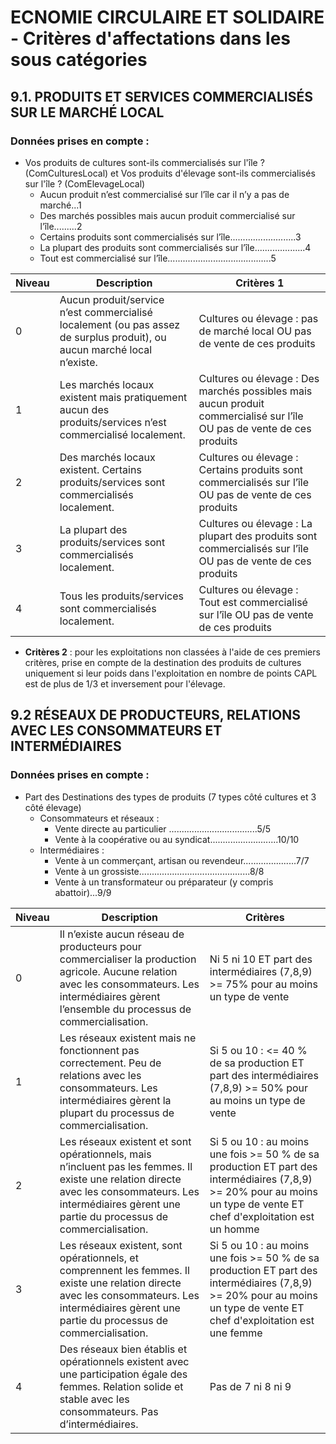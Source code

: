 # ECNOMIE CIRCULAIRE ET SOLIDAIRE - Critères d'affectations dans les sous catégories 

## 9.1. PRODUITS ET SERVICES COMMERCIALISÉS SUR LE MARCHÉ LOCAL

### Données prises en compte : 
- Vos produits de cultures sont-ils commercialisés sur l'île ? (ComCulturesLocal) et Vos produits d'élevage sont-ils commercialisés sur l'île ? (ComElevageLocal)
  - Aucun produit n’est commercialisé sur l’île car il n’y a pas de marché...1
  - Des marchés possibles mais aucun produit commercialisé sur l’île.........2
  - Certains produits sont commercialisés sur l’île..........................3
  - La plupart des produits sont commercialisés sur l’île....................4
  - Tout est commercialisé sur l’île.........................................5

| Niveau | Description | Critères 1 |
|--------|-------------|----------|
| 0      | Aucun produit/service n’est commercialisé localement (ou pas assez de surplus produit), ou aucun marché local n’existe. | Cultures ou élevage : pas de marché local OU pas de vente de ces produits |
| 1      | Les marchés locaux existent mais pratiquement aucun des produits/services n’est commercialisé localement. | Cultures ou élevage : Des marchés possibles mais aucun produit commercialisé sur l’île OU pas de vente de ces produits |
| 2      | Des marchés locaux existent. Certains produits/services sont commercialisés localement. | Cultures ou élevage : Certains produits sont commercialisés sur l’île OU pas de vente de ces produits |
| 3      | La plupart des produits/services sont commercialisés localement. | Cultures ou élevage : La plupart des produits sont commercialisés sur l’île OU pas de vente de ces produits |
| 4      | Tous les produits/services sont commercialisés localement. | Cultures ou élevage : Tout est commercialisé sur l’île OU pas de vente de ces produits |

- **Critères 2** : pour les exploitations non classées à l'aide de ces premiers critères, prise en compte de la destination des produits de cultures uniquement si leur poids dans l'exploitation en nombre de points CAPL est de plus de 1/3 et inversement pour l'élevage.

## 9.2 RÉSEAUX DE PRODUCTEURS, RELATIONS AVEC LES CONSOMMATEURS ET INTERMÉDIAIRES

### Données prises en compte : 

- Part des Destinations des types de produits (7 types côté cultures et 3 côté élevage)
  - Consommateurs et réseaux : 
    - Vente directe au particulier ...................................5/5
    - Vente à la coopérative ou au syndicat...........................10/10
  - Intermédiaires : 
    - Vente à un commerçant, artisan ou revendeur.....................7/7
    - Vente à un grossiste............................................8/8
    - Vente à un transformateur ou préparateur (y compris abattoir)...9/9

| Niveau | Description | Critères |
|------|-------------|-----------|
| 0    | Il n’existe aucun réseau de producteurs pour commercialiser la production agricole. Aucune relation avec les consommateurs. Les intermédiaires gèrent l’ensemble du processus de commercialisation. | Ni 5 ni 10 ET part des intermédiaires (7,8,9) >= 75% pour au moins un type de vente |
| 1    | Les réseaux existent mais ne fonctionnent pas correctement. Peu de relations avec les consommateurs. Les intermédiaires gèrent la plupart du processus de commercialisation. | Si 5 ou 10 : <= 40 % de sa production ET part des intermédiaires (7,8,9) >= 50% pour au moins un type de vente |
| 2    | Les réseaux existent et sont opérationnels, mais n’incluent pas les femmes. Il existe une relation directe avec les consommateurs. Les intermédiaires gèrent une partie du processus de commercialisation. | Si 5 ou 10 : au moins une fois >= 50 % de sa production ET part des intermédiaires (7,8,9) >= 20% pour au moins un type de vente ET chef d'exploitation est un homme |
| 3    | Les réseaux existent, sont opérationnels, et comprennent les femmes. Il existe une relation directe avec les consommateurs. Les intermédiaires gèrent une partie du processus de commercialisation. | Si 5 ou 10 : au moins une fois >= 50 % de sa production ET part des intermédiaires (7,8,9) >= 20% pour au moins un type de vente ET chef d'exploitation est une femme |
| 4    | Des réseaux bien établis et opérationnels existent avec une participation égale des femmes. Relation solide et stable avec les consommateurs. Pas d’intermédiaires. | Pas de 7 ni 8 ni 9 |
